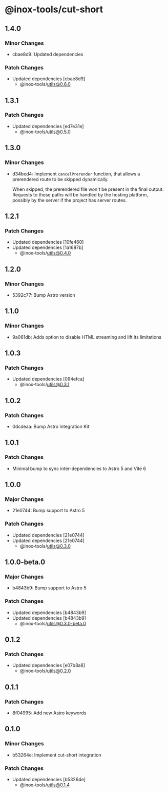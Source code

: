 # @inox-tools/cut-short

## 1.4.0

### Minor Changes

- cbae8d9: Updated dependencies

### Patch Changes

- Updated dependencies [cbae8d9]
  - @inox-tools/utils@0.6.0

## 1.3.1

### Patch Changes

- Updated dependencies [ed7e31e]
  - @inox-tools/utils@0.5.0

## 1.3.0

### Minor Changes

- d34bed4: Implement `cancelPrerender` function, that allows a prerendered route to be skipped dynamically.

  When skipped, the prerendered file won't be present in the final output. Requests to those paths will be handled by the hosting platform, possibly by the server if the project has server routes.

## 1.2.1

### Patch Changes

- Updated dependencies [10fe460]
- Updated dependencies [1a1687b]
  - @inox-tools/utils@0.4.0

## 1.2.0

### Minor Changes

- 5392c77: Bump Astro version

## 1.1.0

### Minor Changes

- 9a061db: Adds option to disable HTML streaming and lift its limitations

## 1.0.3

### Patch Changes

- Updated dependencies [094efca]
  - @inox-tools/utils@0.3.1

## 1.0.2

### Patch Changes

- 0dcdeaa: Bump Astro Integration Kit

## 1.0.1

### Patch Changes

- Minimal bump to sync inter-dependencies to Astro 5 and Vite 6

## 1.0.0

### Major Changes

- 21e0744: Bump support to Astro 5

### Patch Changes

- Updated dependencies [21e0744]
- Updated dependencies [21e0744]
  - @inox-tools/utils@0.3.0

## 1.0.0-beta.0

### Major Changes

- b4843b9: Bump support to Astro 5

### Patch Changes

- Updated dependencies [b4843b9]
- Updated dependencies [b4843b9]
  - @inox-tools/utils@0.3.0-beta.0

## 0.1.2

### Patch Changes

- Updated dependencies [e07b8a8]
  - @inox-tools/utils@0.2.0

## 0.1.1

### Patch Changes

- 8f04995: Add new Astro keywords

## 0.1.0

### Minor Changes

- b53264e: Implement cut-short integration

### Patch Changes

- Updated dependencies [b53264e]
  - @inox-tools/utils@0.1.4
